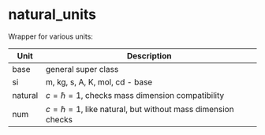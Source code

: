 # natural_units

Wrapper for various units:

| Unit      | Description |
| ----------- | ----------- |
| base      | general super class       |
| si        | m, kg, s, A, K, mol, cd - base        |
| natural   | $c=\hbar=1$, checks mass dimension compatibility        |
| num       | $c=\hbar=1$, like natural, but without mass dimension checks        |
